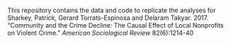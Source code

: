 This repository contains the data and code to replicate the analyses for Sharkey, Patrick, Gerard Torrats-Espinosa and Delaram Takyar. 2017. “Community and the Crime Decline: The Causal Effect of Local Nonprofits on Violent Crime.” *American Sociological Review* 82(6):1214-40